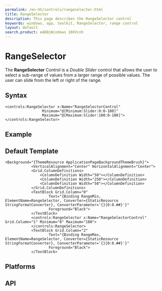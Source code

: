 ```yaml
---
permalink: /en-US/controls/rangeselector.html
title: RangeSelector
description: This page describes the RangeSelector control
keywords: windows, app, toolkit, RangeSelector, range control
layout: default
search.product: eADQiWindows 10XVcnh
---
```


# RangeSelector
The **RangeSelector** Control is a *Double Slider* control that allows the user to select a sub-range of values from a larger range of possible values.  The user can slide from the left or right of the range.

## Syntax
```xaml
<controls:RangeSelector x:Name="RangeSelectorControl"
                 Minimum="@[Minimum:Slider:0:0-100]" 
                 Maximum="@[Maximum:Slider:100:0-100]">
</controls:RangeSelector>
```


## Example 

## Default Template
```xaml
<Background="{ThemeResource ApplicationPageBackgroundThemeBrush}">
            <VerticalAlignment="Center" HorizontalAlignment="Center">
            <Grid.ColumnDefinitions>
                <ColumnDefinition Width="50"></ColumnDefinition>
                <ColumnDefinition Width="250"></ColumnDefinition>
                <ColumnDefinition Width="50"></ColumnDefinition>
            </Grid.ColumnDefinitions>
            <TextBlock Grid.Column="0" 
					Text="{Binding RangeMin, ElementName=RangeSelector, Converter={StaticResource StringFormatConverter}, ConverterParameter='{}{0:0.##}'}" 
                    Foreground="Black">
			</TextBlock>
            <controls:RangeSelector x:Name="RangeSelectorControl" Grid.Column="1" Minimum="0" Maximum="100">
            </controls:RangeSelector>
            <TextBlock Grid.Column="2" 
					Text="{Binding RangeMax, ElementName=RangeSelector, Converter={StaticResource StringFormatConverter}, ConverterParameter='{}{0:0.##}'}"
                    Foreground="Black">
			</TextBlock>
```

## Platforms 

## API 
